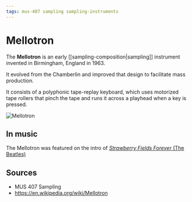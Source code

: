 ```yaml
---
tags: mus-407 sampling sampling-instruments
---
```


# Mellotron

The **Mellotron** is an early [[sampling-composition|sampling]] instrument invented in Birmingham, England in 1963.

It evolved from the Chamberlin and improved that design to facilitate mass production.

It consists of a polyphonic tape-replay keyboard, which uses motorized tape rollers that pinch the tape and runs it across a playhead when a key is pressed.

![Mellotron](../public/attachments/mellotron.png)

## In music

The Mellotron was featured on the intro of [_Strawberry Fields Forever_ (The Beatles)](https://open.spotify.com/track/3Am0IbOxmvlSXro7N5iSfZ?si=b8928693a63f412d)

## Sources

- MUS 407 Sampling
- <https://en.wikipedia.org/wiki/Mellotron>
